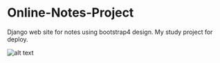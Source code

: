 # Online-Notes-Project
Django web site for notes using bootstrap4 design. 
My study project for deploy.

![alt text](topicsview.png)
